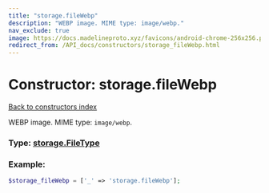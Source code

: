 ```yaml
---
title: "storage.fileWebp"
description: "WEBP image. MIME type: image/webp."
nav_exclude: true
image: https://docs.madelineproto.xyz/favicons/android-chrome-256x256.png
redirect_from: /API_docs/constructors/storage_fileWebp.html
---
```

# Constructor: storage.fileWebp  
[Back to constructors index](/API_docs/constructors/index.md)



WEBP image. MIME type: `image/webp`.




### Type: [storage.FileType](/API_docs/types/storage.FileType.md)


### Example:

```php
$storage_fileWebp = ['_' => 'storage.fileWebp'];
```  
